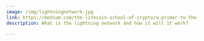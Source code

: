```yaml
---
image: /img/lightningnetwork.jpg
link: https://medium.com/the-litecoin-school-of-crypto/a-primer-to-the-lightning-network-part-1-be909c403bde
description: What is the lightning network and how it will it work?

---
```

